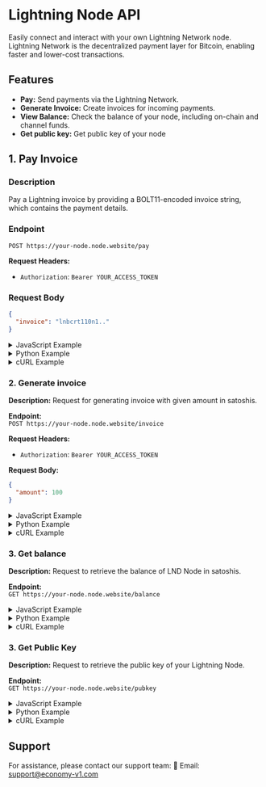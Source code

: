 # Lightning Node API

Easily connect and interact with your own Lightning Network node. Lightning Network is the decentralized payment layer for Bitcoin, enabling faster and lower-cost transactions.

## Features

- **Pay:** Send payments via the Lightning Network.
- **Generate Invoice:** Create invoices for incoming payments.
- **View Balance:** Check the balance of your node, including on-chain and channel funds.
- **Get public key:** Get public key of your node

## 1. Pay Invoice

### Description
Pay a Lightning invoice by providing a BOLT11-encoded invoice string, which contains the payment details.

### Endpoint
`POST https://your-node.node.website/pay`

**Request Headers:**  
- `Authorization`: `Bearer YOUR_ACCESS_TOKEN`

### Request Body
```json
{
  "invoice": "lnbcrt110n1.."
}
```

<details>
<summary>JavaScript Example</summary>

```javascript
const axios = require('axios');

axios.post('https://your-node.node.website/pay',
  {
    "invoice": "lnbcrt110n1.."  // Any invoice
  },
  {
    headers: {
      'Authorization': 'Bearer YOUR_ACCESS_TOKEN'
    }
  }
).then(response => console.log(response.data))
  .catch(error => console.error(error));
```
</details>

<details>
<summary>Python Example</summary>

```python
import requests

url = "https://your-node.node.website/pay"
headers = {
    'Authorization': 'Bearer YOUR_ACCESS_TOKEN',
}
data = {
    "invoice": "lnbcrt110n1..."  // Any invoice
}

response = requests.post(url, headers=headers, json=data)
print(response.json())
```
</details>

<details>
<summary>cURL Example</summary>

```bash
curl --location 'https://your-node.node.website/pay' \
--header 'Authorization: Bearer YOUR_ACCESS_TOKEN' \
--data '{
    "invoice": "lnbcrt100n1.."  // Any invoice
}'
```
</details>

### 2. **Generate invoice**

**Description:** Request for generating invoice with given amount in satoshis.  

**Endpoint:**  
`POST https://your-node.node.website/invoice`

**Request Headers:**  
- `Authorization`: `Bearer YOUR_ACCESS_TOKEN`

**Request Body:**  
```json
{
  "amount": 100
}
```

<details>
<summary>JavaScript Example</summary>

```javascript
const axios = require('axios');

axios.post('https://your-node.node.website/invoice',
  {
    "amount": 100
  },
  {
    headers: {
      'Authorization': 'Bearer YOUR_ACCESS_TOKEN'
    }
  }
).then(response => console.log(response.data))
  .catch(error => console.error(error));
```
</details>

<details>
<summary>Python Example</summary>

```python
import requests

url = "https://your-node.node.website/invoice"
headers = {
    'Authorization': 'Bearer YOUR_ACCESS_TOKEN',
}
data = {
    "amount": 100
}

response = requests.post(url, headers=headers, json=data)
print(response.json())
```
</details>

<details>
<summary>cURL Example</summary>

```bash
curl --location 'https://your-node.node.website/invoice' \
--header 'Authorization: Bearer YOUR_ACCESS_TOKEN' \
--data '{
    "amount": 100
}'
```
</details>

### 3. **Get balance**

**Description:** Request to retrieve the balance of LND Node in satoshis.  

**Endpoint:**  
`GET https://your-node.node.website/balance`

<details>
<summary>JavaScript Example</summary>

```javascript
const axios = require('axios');

axios.get('https://your-node.node.website/balance',
  {
    headers: {
      'Authorization': 'Bearer YOUR_ACCESS_TOKEN'
    }
  }
).then(response => console.log(response.data))
  .catch(error => console.error(error));
```
</details>

<details>
<summary>Python Example</summary>

```python
import requests

url = "https://your-node.node.website/balance"
headers = {
    'Authorization': 'Bearer YOUR_ACCESS_TOKEN',
}

response = requests.get(url, headers=headers)
print(response.json())
```
</details>

<details>
<summary>cURL Example</summary>

```bash
curl --location 'https://your-node.node.website/balance' \
--header 'Authorization: Bearer YOUR_ACCESS_TOKEN'
```
</details>

### 3. **Get Public Key**

**Description:** Request to retrieve the public key of your Lightning Node.  

**Endpoint:**  
`GET https://your-node.node.website/pubkey`

<details>
<summary>JavaScript Example</summary>

```javascript
const axios = require('axios');

axios.get('https://your-node.node.website/pubkey',
  {
    headers: {
      'Authorization': 'Bearer YOUR_ACCESS_TOKEN'
    }
  }
).then(response => console.log(response.data))
  .catch(error => console.error(error));
```
</details>

<details>
<summary>Python Example</summary>

```python
import requests

url = "https://your-node.node.website/pubkey"
headers = {
    'Authorization': 'Bearer YOUR_ACCESS_TOKEN',
}

response = requests.get(url, headers=headers)
print(response.json())
```
</details>

<details>
<summary>cURL Example</summary>

```bash
curl --location 'https://your-node.node.website/pubkey' \
--header 'Authorization: Bearer YOUR_ACCESS_TOKEN'
```
</details>

## Support
For assistance, please contact our support team:
📧 Email: support@economy-v1.com
